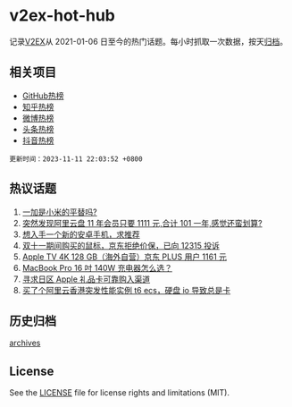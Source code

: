 # v2ex-hot-hub

 记录[V2EX](https://www.v2ex.com/)从 2021-01-06 日至今的热门话题。每小时抓取一次数据，按天[归档](archives)。
 
 ## 相关项目

- [GitHub热榜](https://github.com/snaildev/github-hot-hub)
- [知乎热榜](https://github.com/snaildev/zhihu-hot-hub)
- [微博热榜](https://github.com/snaildev/weibo-hot-hub)
- [头条热榜](https://github.com/snaildev/toutiao-hot-hub)
- [抖音热榜](https://github.com/snaildev/douyin-hot-hub)


 `更新时间：2023-11-11 22:03:52 +0800`

## 热议话题

1. [一加是小米的平替吗?](https://www.v2ex.com/t/990857)
1. [突然发现阿里云盘 11 年会员只要 1111 元,合计 101 一年,感觉还蛮划算?](https://www.v2ex.com/t/990893)
1. [想入手一个新的安卓手机，求推荐](https://www.v2ex.com/t/990883)
1. [双十一期间购买的鼠标，京东拒绝价保，已向 12315 投诉](https://www.v2ex.com/t/990870)
1. [Apple TV 4K 128 GB（海外自营）京东 PLUS 用户 1161 元](https://www.v2ex.com/t/990858)
1. [MacBook Pro 16 吋 140W 充电器怎么选？](https://www.v2ex.com/t/990869)
1. [寻求日区 Apple 礼品卡可靠购入渠道](https://www.v2ex.com/t/990865)
1. [买了个阿里云香港突发性能实例 t6 ecs，硬盘 io 导致总是卡](https://www.v2ex.com/t/990849)

## 历史归档

[archives](archives)

## License

See the [LICENSE](LICENSE) file for license rights and limitations (MIT).
